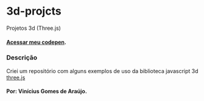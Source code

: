 # 3d-projcts
Projetos 3d (Three.js)
#### [Acessar meu codepen](https://codepen.io/vnc060911/).
### Descrição
Criei um repositório com alguns exemplos de uso da biblioteca javascript 3d [three.js](https://threejs.org)
#### Por: Vinícius Gomes de Araújo.
